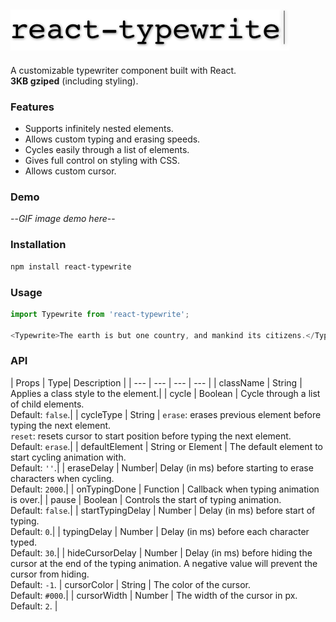 ![react-typewrite](https://raw.githubusercontent.com/oliverox/react-typewrite/master/public/logo.png)<br/>
-----
A customizable typewriter component built with React.<br/>**3KB gziped** (including styling).

### Features
- Supports infinitely nested elements.
- Allows custom typing and erasing speeds.
- Cycles easily through a list of elements.
- Gives full control on styling with CSS.
- Allows custom cursor.

### Demo

--_GIF image demo here_--

### Installation

```bash
npm install react-typewrite
```

### Usage
```javascript
import Typewrite from 'react-typewrite';

<Typewrite>The earth is but one country, and mankind its citizens.</Typewrite>
```

### API
| Props | Type| Description |
| --- | --- | --- | --- |
| className | String | Applies a class style to the element.|
| cycle | Boolean | Cycle through a list of child elements.<br/>Default: `false`.|
| cycleType | String | `erase`: erases previous element before typing the next element.<br/>`reset`: resets cursor to start position before typing the next element.<br/>Default: `erase`.|
| defaultElement | String or Element | The default element to start cycling animation with.<br/>Default: `''`.|
| eraseDelay | Number| Delay (in ms) before starting to erase characters when cycling.<br/>Default: `2000`.|
| onTypingDone | Function | Callback when typing animation is over.|
| pause | Boolean | Controls the start of typing animation.<br/>Default: `false`.|
| startTypingDelay | Number | Delay (in ms) before start of typing.<br/>Default: `0`.|
| typingDelay | Number | Delay (in ms) before each character typed.<br/>Default: `30`.|
| hideCursorDelay | Number | Delay (in ms) before hiding the cursor at the end of the typing animation. A negative value will prevent the cursor from hiding.<br/>Default: `-1`.
| cursorColor | String | The color of the cursor.<br/>Default: `#000`.|
| cursorWidth | Number | The width of the cursor in px.<br/>Default: `2`. |

